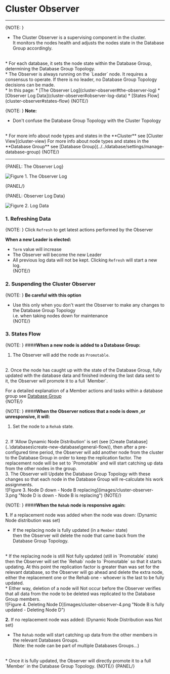 ﻿# Cluster Observer
---

{NOTE: }

* The Cluster Observer is a supervising component in the cluster.  
  It monitors the nodes health and adjusts the nodes state in the Database Group accordingly.  
<br/>
* For each database, it sets the node state within the Database Group, determining the Database Group Topology.  
<br/>
* The Observer is always running on the `Leader` node. It requires a consensus to operate.  
  If there is no leader, no Database Group Topology decisions can be made.  
<br/>
* In this page:  
  * [The Observer Log](cluster-observer#the-observer-log)  
  * [Observer Log Data](cluster-observer#observer-log-data)  
  * [States Flow](cluster-observer#states-flow)  
{NOTE/}

{NOTE: }
**Note:**  

* Don't confuse the Database Group Topology with the Cluster Topology  
<br/>
* For more info about node types and states in the **Cluster** see [Cluster View](cluster-view)  
  For more info about node types and states in the **Database Group** see [Database Group](../../database/settings/manage-database-group)  
{NOTE/}

---

{PANEL: The Observer Log}

![Figure 1. The Observer Log](images/cluster-observer-1.png "The Observer Log")

{PANEL/}

{PANEL: Observer Log Data}

![Figure 2. Log Data](images/cluster-observer-2.png "Log Data")


### 1. Refreshing Data

{NOTE: }
Click `Refresh` to get latest actions performed by the Observer

**When a new Leader is elected:**  

* `Term` value will increase  
* The Observer will become the new Leader  
* All previous log data will not be kept. Clicking `Refresh` will start a new log.  
{NOTE/}

### 2. Suspending the Cluster Observer

{NOTE: }
**Be careful with this option**  

* Use this only when you don't want the Observer to make any changes to the Database Group Topology  
  i.e. when taking nodes down for maintenance  
{NOTE/}

### 3. States Flow

{NOTE: }
####**When a new node is added to a Database Group:**  

1. The Observer will add the node as `Promotable`.  
<br/>
2. Once the node has caught up with the state of the Database Group, fully updated with the database data and finished indexing the last data sent to it, 
   the Observer will promote it to a full `Member`.  

   For a detailed explanation of a Member actions and tasks within a database group see [Database Group](../../database/settings/manage-database-group)  
{NOTE/}

{NOTE: }
####**When the Observer notices that a node is down ,or unresponsive, it will:**  

1. Set the node to a `Rehab` state.  
<br/>
2. If 'Allow Dynamic Node Distribution' is set (see [Create Database](..\databases\create-new-database\general-flow)),  
   then after a pre-configured time period, the Observer will add another node from the cluster to the Database Group in order to keep the replication factor.  
   The replacement node will be set to `Promotable` and will start catching up data from the other nodes in the group.  
<br/>
3. The Observer will Update the Database Group Topology with these changes so that each node in the Database Group will re-calculate his work assignments.  
<br/>
    ![Figure 3. Node D down  - Node B replacing](images/cluster-observer-3.png "Node D is down - Node B is replacing")  
{NOTE/}

{NOTE: }
####**When the `Rehab` node is responsive again:**  

**1.** If a replacement node was added when the node was down: (Dynamic Node distribution was set)  

   * If the replacing node is fully updated (in a `Member` state)  
     then the Observer will delete the node that came back from the Database Group Topology.  
<br/>
   * If the replacing node is still Not fully updated (still in `Promotable` state)  
     then the Observer will set the `Rehab` node to `Promotable` so that it starts updating.  
     At this point the replication factor is greater than was set for the relevant database,  
     so the Observer will go ahead and delete the extra node, 
     either the replacement one or the Rehab one - whoever is the last to be fully updated.  
<br/>
   * Either way, deletion of a node will Not occur before the Observer verifies that all 
     data from the node to be deleted was replicated to the Database Group members.  
<br/>
      ![Figure 4. Deleting Node D](images/cluster-observer-4.png "Node B is fully updated - Deleting Node D")  
<br/>

**2.** If no replacement node was added: (Dynamic Node Distribution was Not set)  

   * The `Rehab` node will start catching up data from the other members in the relevant Databases Groups.  
     (Note: the node can be part of multiple Databases Groups...)  
<br/>
   * Once it is fully updated, the Observer will directly promote it to a full `Member` in the Database Group Topology.  
{NOTE/}
{PANEL/}

